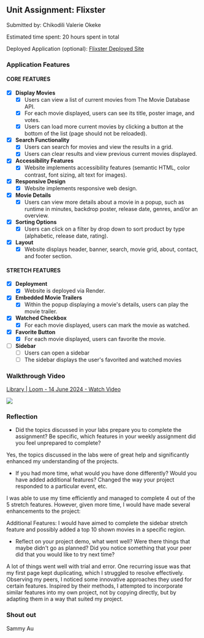 
## Unit Assignment: Flixster

Submitted by: Chikodili Valerie Okeke

Estimated time spent: 20 hours spent in total

Deployed Application (optional): [Flixster Deployed Site](https://flixster-starter-vbyr.onrender.com/)

### Application Features

#### CORE FEATURES


- [X] **Display Movies**
  - [X] Users can view a list of current movies from The Movie Database API.
  - [X] For each movie displayed, users can see its title, poster image, and votes.
  - [X] Users can load more current movies by clicking a button at the bottom of the list (page should not be reloaded).
- [X] **Search Functionality**
  - [X] Users can search for movies and view the results in a grid.
  - [X] Users can clear results and view previous current movies displayed.
- [X] **Accessibility Features**
  - [X] Website implements accessibility features (semantic HTML, color contrast, font sizing, alt text for images).
- [X] **Responsive Design**
  - [X] Website implements responsive web design.
- [X] **Movie Details**
  - [X] Users can view more details about a movie in a popup, such as runtime in minutes, backdrop poster, release date, genres, and/or an overview.
- [X] **Sorting Options**
  - [X] Users can click on a filter by drop down to sort product by type (alphabetic, release date, rating).
- [X] **Layout**
  - [X] Website displays header, banner, search, movie grid, about, contact, and footer section.

#### STRETCH FEATURES

- [X] **Deployment**
  - [X] Website is deployed via Render.
- [X] **Embedded Movie Trailers**
  - [X] Within the popup displaying a movie's details, users can play the movie trailer.
- [X] **Watched Checkbox**
  - [X] For each movie displayed, users can mark the movie as watched.
- [X] **Favorite Button**
  - [X] For each movie displayed, users can favorite the movie.
- [ ] **Sidebar**
  - [ ] Users can open a sidebar
  - [ ] The sidebar displays the user's favorited and watched movies

### Walkthrough Video

<div>
    <a href="https://www.loom.com/share/14ad8258a0004099a413494a911a161f">
      <p>Library | Loom - 14 June 2024 - Watch Video</p>
    </a>
    <a href="https://www.loom.com/share/14ad8258a0004099a413494a911a161f">
      <img style="max-width:300px;" src="https://cdn.loom.com/sessions/thumbnails/14ad8258a0004099a413494a911a161f-with-play.gif">
    </a>
  </div>

### Reflection

* Did the topics discussed in your labs prepare you to complete the assignment? Be specific, which features in your weekly assignment did you feel unprepared to complete?

Yes, the topics discussed in the labs were of great help and significantly enhanced my understanding of the projects. 

* If you had more time, what would you have done differently? Would you have added additional features? Changed the way your project responded to a particular event, etc.
  
I was able to use my time efficiently and managed to complete 4 out of the 5 stretch features. However, given more time, I would have made several enhancements to the project:

Additional Features: I would have aimed to complete the sidebar stretch feature and possibly added a top 10 shown movies in a specific region. 

* Reflect on your project demo, what went well? Were there things that maybe didn't go as planned? Did you notice something that your peer did that you would like to try next time?

A lot of things went well with trial and error. One recurring issue was that my first page kept duplicating, which I struggled to resolve effectively. Observing my peers, I noticed some innovative approaches they used for certain features. Inspired by their methods, I attempted to incorporate similar features into my own project, not by copying directly, but by adapting them in a way that suited my project.


### Shout out

Sammy Au